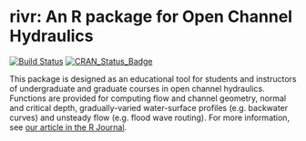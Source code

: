 rivr: An R package for Open Channel Hydraulics
==============================================

[![Build Status](https://travis-ci.org/mkoohafkan/rivr.svg)](https://travis-ci.org/mkoohafkan/rivr)
[![CRAN_Status_Badge](http://www.r-pkg.org/badges/version/rivr)](http://cran.r-project.org/package=rivr)


This package is designed as an educational tool for students and instructors 
of undergraduate and graduate courses in open channel hydraulics. Functions are 
provided for computing flow and channel geometry, normal and critical depth, 
gradually-varied water-surface profiles (e.g. backwater curves) and unsteady 
flow (e.g. flood wave routing). For more information, see [our article in the R Journal](https://journal.r-project.org/archive/2015-2/koohafkan-younis.pdf).
